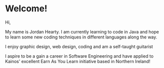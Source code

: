 # Welcome!

Hi,

My name is Jordan Hearty.  I am currently learning to code in Java and hope to learn some new coding techniques in different languages along the way.

I enjoy graphic design, web design, coding and am a self-taught guitarist

I aspire to be a gain a career in Software Engineering and have applied to Kainos' excellent Earn As You Learn initiative based in Northern Ireland!

